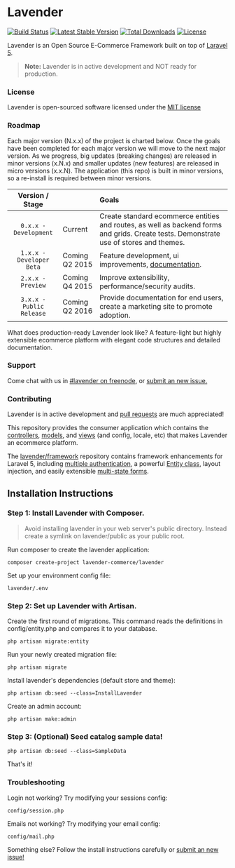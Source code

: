 # Lavender

[![Build Status](https://travis-ci.org/lavender/lavender.svg?branch=master)](https://travis-ci.org/lavender/lavender)
[![Latest Stable Version](https://poser.pugx.org/lavender-commerce/lavender/v/stable.svg)](https://packagist.org/packages/lavender-commerce/lavender) 
[![Total Downloads](https://poser.pugx.org/lavender-commerce/lavender/downloads.svg)](https://packagist.org/packages/lavender-commerce/lavender) 
[![License](https://poser.pugx.org/lavender-commerce/lavender/license.svg)](https://packagist.org/packages/lavender-commerce/lavender)

Lavender is an Open Source E-Commerce Framework built on top of [Laravel 5](laravel.com/docs/5.0).

> **Note:** Lavender is in active development and NOT ready for production.

### License

Lavender is open-sourced software licensed under the [MIT license](http://opensource.org/licenses/MIT)


### Roadmap
Each major version (N.x.x) of the project is charted below. Once the goals have been completed for each major version we will move to the next major version. As we progress, big updates (breaking changes) are released in minor versions (x.N.x) and smaller updates (new features) are released in micro versions (x.x.N). The application (this repo) is built in minor versions, so a re-install is required between minor versions.

Version / Stage                        |                            | Goals     
 :-----------------------------------: | :------------------------- | :------------------------------------------------------
 `0.x.x - Development`                 | Current                    | Create standard ecommerce entities and routes, as well as backend forms and grids. Create tests. Demonstrate use of stores and themes.
 `1.x.x - Developer Beta`              | Coming Q2 2015             | Feature development, ui improvements, [documentation](https://github.com/lavender/lavender/wiki).
 `2.x.x - Preview`                     | Coming Q4 2015             | Improve extensibility, performance/security audits.
 `3.x.x - Public Release`              | Coming Q2 2016             | Provide documentation for end users, create a marketing site to promote adoption.

What does production-ready Lavender look like? A feature-light but highly extensible ecommerce platform with elegant code structures and detailed documentation.


### Support

Come chat with us in [#lavender on freenode](http://webchat.freenode.net/?channels=#lavender), or [submit an new issue.](https://github.com/lavender/lavender/issues/new)


### Contributing

Lavender is in active development and [pull requests](https://github.com/lavender/lavender/pulls) are much appreciated!

This repository provides the consumer application which contains the [controllers](https://github.com/lavender/lavender/tree/master/app/Http/Controllers), [models](https://github.com/lavender/lavender/tree/master/app/Database), and [views](https://github.com/lavender/lavender/tree/master/resources/views/core/default) (and config, locale, etc) that makes Lavender an ecommerce platform. 

The [lavender/framework](https://github.com/lavender/framework) repository contains framework enhancements for Laravel 5, including [multiple authentication](https://github.com/lavender/framework/tree/master/src/Auth), a powerful [Entity class](https://github.com/lavender/framework/tree/master/src/Database), layout injection, and easily extensible [multi-state forms](https://github.com/lavender/framework/tree/master/src/Workflow).  


## Installation Instructions
 
### Step 1: Install Lavender with Composer.

> Avoid installing lavender in your web server's public directory. Instead create a symlink on lavender/public as your public root. 

Run composer to create the lavender application:

    composer create-project lavender-commerce/lavender
    
Set up your environment config file:

    lavender/.env    


### Step 2: Set up Lavender with Artisan.

Create the first round of migrations. This command reads the definitions in config/entity.php and compares it to your database.

    php artisan migrate:entity

Run your newly created migration file:

    php artisan migrate

Install lavender's dependencies (default store and theme):

    php artisan db:seed --class=InstallLavender

Create an admin account:

    php artisan make:admin
    
    
### Step 3: (Optional) Seed catalog sample data!

    php artisan db:seed --class=SampleData

That's it!


### Troubleshooting

Login not working? Try modifying your sessions config:

    config/session.php

Emails not working? Try modifying your email config:

    config/mail.php

Something else? Follow the install instructions carefully or [submit an new issue!](https://github.com/lavender/lavender/issues/new)

